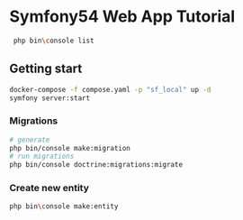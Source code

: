 # Symfony54 Web App Tutorial

```sh
 php bin\console list
```

## Getting start

```sh
docker-compose -f compose.yaml -p "sf_local" up -d
symfony server:start
```

### Migrations

```sh
# generate
php bin/console make:migration
# run migrations
php bin/console doctrine:migrations:migrate
```

### Create new entity

```sh
php bin\console make:entity
```

